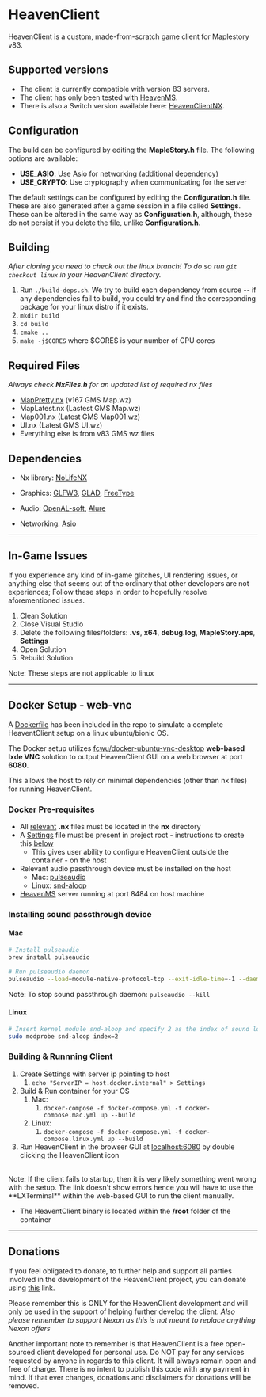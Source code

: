 # HeavenClient

HeavenClient is a custom, made-from-scratch game client for Maplestory v83.

## Supported versions

- The client is currently compatible with version 83 servers.
- The client has only been tested with [HeavenMS](https://github.com/ronancpl/HeavenMS).
- There is also a Switch version available here: [HeavenClientNX](https://github.com/lain3d/HeavenClientNX).

## Configuration

The build can be configured by editing the **MapleStory.h** file. The following options are available:

- **USE_ASIO**: Use Asio for networking (additional dependency)
- **USE_CRYPTO**: Use cryptography when communicating for the server

The default settings can be configured by editing the **Configuration.h** file. These are also generated after a game session in a file called **Settings**. These can be altered in the same way as **Configuration.h**, although, these do not persist if you delete the file, unlike **Configuration.h**.

## Building

*After cloning you need to check out the linux branch! To do so run ```git checkout linux``` in your HeavenClient directory.*

1. Run ```./build-deps.sh```. We try to build each dependency from source -- if any dependencies fail to build, you could try and find the corresponding package for your linux distro if it exists.
2. ```mkdir build```
3. ```cd build```
4. ```cmake ..```
5. ```make -j$CORES``` where $CORES is your number of CPU cores

## Required Files

*Always check **NxFiles.h** for an updated list of required nx files*

- [MapPretty.nx](https://drive.google.com/file/d/1d8HJkWY6ght5OAoJGtsAjNiG2BL1wcle/view?usp=sharing) (v167 GMS Map.wz)
- MapLatest.nx (Lastest GMS Map.wz)
- Map001.nx (Latest GMS Map001.wz)
- UI.nx (Latest GMS UI.wz)
- Everything else is from v83 GMS wz files

## Dependencies

- Nx library:
[NoLifeNX](https://github.com/ryantpayton/NoLifeNx)

- Graphics:
[GLFW3](http://www.glfw.org/download.html), [GLAD](https://github.com/Dav1dde/glad), [FreeType](http://www.freetype.org/)

- Audio:
[OpenAL-soft](https://github.com/kcat/openal-soft), [Alure](https://github.com/kcat/alure)

- Networking:
[Asio](http://think-async.com/)

---

## In-Game Issues

If you experience any kind of in-game glitches, UI rendering issues, or anything else that seems out of the ordinary that other developers are not experiences; Follow these steps in order to hopefully resolve aforementioned issues.

1. Clean Solution
2. Close Visual Studio
3. Delete the following files/folders: **.vs**, **x64**, **debug.log**, **MapleStory.aps**, **Settings**
4. Open Solution
5. Rebuild Solution

Note: These steps are not applicable to linux

---

## Docker Setup - web-vnc

A [Dockerfile](./Dockerfile) has been included in the repo to simulate a complete HeaventClient setup on a linux ubuntu/bionic OS.

The Docker setup utilizes [fcwu/docker-ubuntu-vnc-desktop](https://github.com/fcwu/docker-ubuntu-vnc-desktop) **web-based lxde VNC** solution to output HeavenClient GUI on a web browser at port **6080**.

This allows the host to rely on minimal dependencies (other than nx files) for running HeavenClient.

### Docker Pre-requisites

- All [relevant](./Util/NxFiles.h) **.nx** files must be located in the **nx** directory
- A [Settings](./Settings) file must be present in project root - instructions to create this [below](#building--runnning-client)
  - This gives user ability to configure HeavenClient outside the container - on the host
- Relevant audio passthrough device must be installed on the host
  - Mac: [pulseaudio](https://www.freedesktop.org/wiki/Software/PulseAudio/)
  - Linux: [snd-aloop](./https://www.alsa-project.org/wiki/Matrix:Module-aloop)
- [HeavenMS](https://github.com/ronancpl/HeavenMS) server running at port 8484 on host machine

### Installing sound passthrough device

#### Mac

```sh
# Install pulseaudio
brew install pulseaudio

# Run pulseaudio daemon
pulseaudio --load=module-native-protocol-tcp --exit-idle-time=-1 --daemon
```

Note: To stop sound passthrough daemon: ```pulseaudio --kill```

#### Linux

```sh
# Insert kernel module snd-aloop and specify 2 as the index of sound loop device
sudo modprobe snd-aloop index=2
```

### Building & Runnning Client

1. Create Settings with server ip pointing to host
   1. ```echo "ServerIP = host.docker.internal" > Settings```
2. Build & Run container for your OS
   1. Mac:
      1. ```docker-compose -f docker-compose.yml -f docker-compose.mac.yml up --build```
   2. Linux:
      1. ```docker-compose -f docker-compose.yml -f docker-compose.linux.yml up --build```
3. Run HeavenClient in the browser GUI at [localhost:6080](http://localhost:6080) by double clicking the HeavenClient icon

</br>
Note: If the client fails to startup, then it is very likely something went wrong with the setup. The link doesn't show errors hence you will have to use the **LXTerminal** within the web-based GUI to run the client manually.

- The HeaventClient binary is located within the **/root** folder of the container

---

## Donations

If you feel obligated to donate, to further help and support all parties involved in the development of the HeavenClient project, you can donate using [this](https://paypal.me/pools/c/8frYNoobcY) link.

Please remember this is ONLY for the HeavenClient development and will only be used in the support of helping further develop the client. *Also please remember to support Nexon as this is not meant to replace anything Nexon offers*

Another important note to remember is that HeavenClient is a free open-sourced client developed for personal use. Do NOT pay for any services requested by anyone in regards to this client. It will always remain open and free of charge. There is no intent to publish this code with any payment in mind. If that ever changes, donations and disclaimers for donations will be removed.